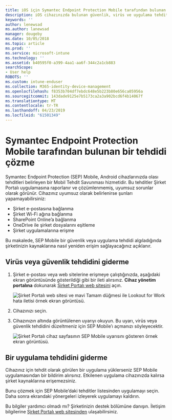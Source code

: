 ```yaml
---
title: iOS için Symantec Endpoint Protection Mobile tarafından bulunan tehditleri çözme | Microsoft Docs
description: iOS cihazınızda bulunan güvenlik, virüs ve uygulama tehditlerini nasıl düzelteceğinizi öğrenin.
keywords: ''
author: lenewsad
ms.author: lanewsad
manager: dougeby
ms.date: 10/05/2018
ms.topic: article
ms.prod: ''
ms.service: microsoft-intune
ms.technology: ''
ms.assetid: b40595f0-a399-4aa1-aa6f-344c2a1cb883
searchScope:
- User help
ROBOTS: ''
ms.custom: intune-enduser
ms.collection: M365-identity-device-management
ms.openlocfilehash: f8353b704df7ebdc648e5b223b80e656ca05956a
ms.sourcegitcommit: 143dade9125e7b5173ca2a3a902bcd6f4b14067f
ms.translationtype: MT
ms.contentlocale: tr-TR
ms.lasthandoff: 04/23/2019
ms.locfileid: "61501349"
---
```

# <a name="resolve-a-threat-found-by-symantec-endpoint-protection-mobile"></a>Symantec Endpoint Protection Mobile tarafından bulunan bir tehdidi çözme

Symantec Endpoint Protection (SEP) Mobile, Android cihazlarınızda olası tehditleri belirleyen bir Mobil Tehdit Savunması hizmetidir. Bu tehditler Şirket Portalı uygulamasına raporlanır ve çözümlenmemiş, uyumsuz sorunlar olarak görünür. Cihazınız uyumsuz olarak belirlenirse şunları yapamayabilirsiniz:

* Şirket e-postasına bağlanma
* Şirket Wi-Fi ağına bağlanma
* SharePoint Online’a bağlanma
* OneDrive ile şirket dosyalarını eşitleme
* Şirket uygulamalarına erişme

Bu makalede, SEP Mobile bir güvenlik veya uygulama tehdidi algıladığında şirketinizin kaynaklarına nasıl yeniden erişim sağlayacağınız açıklanır.  

## <a name="troubleshoot-a-virus-or-security-threat"></a>Virüs veya güvenlik tehdidini giderme

1. Şirket e-postası veya web sitelerine erişmeye çalıştığınızda, aşağıdaki ekran görüntüsünde gösterildiği gibi bir ileti alırsınız. **Cihaz yönetim portalına** dokunarak [Şirket Portalı web sitesini](https://portal.manage.microsoft.com/devices) açın.

    ![Şirket Portalı web sitesi ve mavi Tamam düğmesi ile Lookout for Work hata iletisi örnek ekran görüntüsü.](./media/mtd-go-to-device-management-portal-android.png)  

2. Cihazınızı seçin.  
3. Cihazınızın altında görüntülenen uyarıyı okuyun. Bu uyarı, virüs veya güvenlik tehdidini düzeltmeniz için SEP Mobile’ı açmanızı söyleyecektir.    

    ![Şirket Portalı cihaz sayfasının SEP Mobile uyarısını gösteren örnek ekran görüntüsü.](./media/CP-lookout-virus-banner-1808.png)

## <a name="troubleshoot-an-app-threat"></a>Bir uygulama tehdidini giderme

Cihazınız için tehdit olarak görülen bir uygulama yüklerseniz SEP Mobile uygulamasından bir bildirim alırsınız. Etkilenen uygulama cihazınızda kalırsa şirket kaynaklarına erişemezsiniz.  

Bunu çözmek için SEP Mobile’daki tehditler listesinden uygulamayı seçin. Daha sonra ekrandaki yönergeleri izleyerek uygulamayı kaldırın.  

Bu bilgiler yardımcı olmadı mı? Şirketinizin destek bölümüne danışın. İletişim bilgilerine [Şirket Portalı web sitesinden](https://go.microsoft.com/fwlink/?linkid=2010980) ulaşabilirsiniz.   

